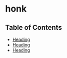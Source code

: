 # honk

  ## Table of Contents
  - [Heading](#Description)
  - [Heading](#heading-1)
  - [Heading](#heading-2)

  
  